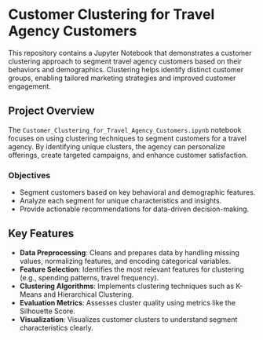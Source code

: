 # Customer Clustering for Travel Agency Customers

This repository contains a Jupyter Notebook that demonstrates a customer clustering approach to segment travel agency customers based on their behaviors and demographics. Clustering helps identify distinct customer groups, enabling tailored marketing strategies and improved customer engagement.

## Project Overview

The `Customer_Clustering_for_Travel_Agency_Customers.ipynb` notebook focuses on using clustering techniques to segment customers for a travel agency. By identifying unique clusters, the agency can personalize offerings, create targeted campaigns, and enhance customer satisfaction.

### Objectives
- Segment customers based on key behavioral and demographic features.
- Analyze each segment for unique characteristics and insights.
- Provide actionable recommendations for data-driven decision-making.

## Key Features

- **Data Preprocessing**: Cleans and prepares data by handling missing values, normalizing features, and encoding categorical variables.
- **Feature Selection**: Identifies the most relevant features for clustering (e.g., spending patterns, travel frequency).
- **Clustering Algorithms**: Implements clustering techniques such as K-Means and Hierarchical Clustering.
- **Evaluation Metrics**: Assesses cluster quality using metrics like the Silhouette Score.
- **Visualization**: Visualizes customer clusters to understand segment characteristics clearly.
